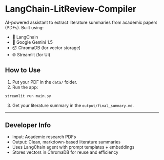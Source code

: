 # LangChain-LitReview-Compiler

AI-powered assistant to extract literature summaries from academic papers (PDFs). Built using:

- 🔗 LangChain
- 🧠 Google Gemini 1.5
- 📦 ChromaDB (for vector storage)
- 🌐 Streamlit (for UI)

## How to Use
1. Put your PDF in the `data/` folder.
2. Run the app:
```bash
streamlit run main.py
```
3. Get your literature summary in the `output/final_summary.md`.

---

## Developer Info
- Input: Academic research PDFs
- Output: Clean, markdown-based literature summaries
- Uses LangChain agent with prompt templates + embeddings
- Stores vectors in ChromaDB for reuse and efficiency
